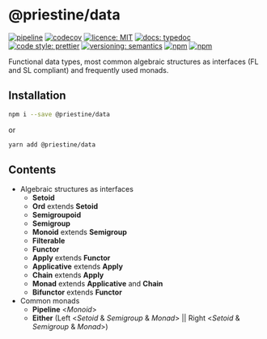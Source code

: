 # @priestine/data

[![pipeline](https://gitlab.com/priestine/data/badges/master/pipeline.svg)](https://gitlab.com/priestine/data) [![codecov](https://codecov.io/gl/priestine/data/branch/master/graph/badge.svg)](https://codecov.io/gl/priestine/data) [![licence: MIT](https://img.shields.io/npm/l/@priestine/data.svg)](https://gitlab.com/priestine/data) [![docs: typedoc](https://img.shields.io/badge/docs-typedoc-blue.svg)](https://priestine.gitlab.io/data) [![code style: prettier](https://img.shields.io/badge/code_style-prettier-ff69b4.svg)](https://github.com/prettier/prettier) [![versioning: semantics](https://img.shields.io/badge/versioning-semantics-912e5c.svg)](https://gitlab.com/priestine/semantics) [![npm](https://img.shields.io/npm/dt/@priestine/data.svg)](https://www.npmjs.com/package/@priestine/data) [![npm](https://img.shields.io/npm/v/@priestine/data.svg)](https://www.npmjs.com/package/@priestine/data)


Functional data types, most common algebraic structures as interfaces (FL and SL compliant) and frequently used monads.

## Installation

```bash
npm i --save @priestine/data
```

or

```bash
yarn add @priestine/data
```

## Contents

* Algebraic structures as interfaces
  * **Setoid**
  * **Ord** extends **Setoid**
  * **Semigroupoid**
  * **Semigroup**
  * **Monoid** extends **Semigroup**
  * **Filterable**
  * **Functor**
  * **Apply** extends **Functor**
  * **Applicative** extends **Apply**
  * **Chain** extends **Apply**
  * **Monad** extends **Applicative** and **Chain**
  * **Bifunctor** extends **Functor**
* Common monads
  * **Pipeline** <_Monoid_>
  * **Either** (Left <_Setoid_ & _Semigroup_ & _Monad_> || Right <_Setoid_ & _Semigroup_ & _Monad_>)
